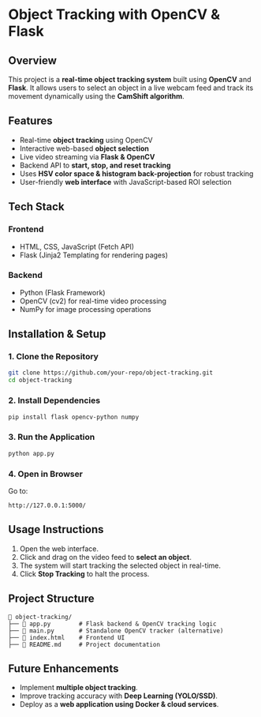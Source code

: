 # Object Tracking with OpenCV & Flask

## Overview
This project is a **real-time object tracking system** built using **OpenCV** and **Flask**. It allows users to select an object in a live webcam feed and track its movement dynamically using the **CamShift algorithm**.

## Features
- Real-time **object tracking** using OpenCV
- Interactive web-based **object selection**
- Live video streaming via **Flask & OpenCV**
- Backend API to **start, stop, and reset tracking**
- Uses **HSV color space & histogram back-projection** for robust tracking
- User-friendly **web interface** with JavaScript-based ROI selection

## Tech Stack
### **Frontend**
- HTML, CSS, JavaScript (Fetch API)
- Flask (Jinja2 Templating for rendering pages)

### **Backend**
- Python (Flask Framework)
- OpenCV (cv2) for real-time video processing
- NumPy for image processing operations

## Installation & Setup
### **1. Clone the Repository**
```bash
git clone https://github.com/your-repo/object-tracking.git
cd object-tracking
```

### **2. Install Dependencies**
```bash
pip install flask opencv-python numpy
```

### **3. Run the Application**
```bash
python app.py
```

### **4. Open in Browser**
Go to:  
```
http://127.0.0.1:5000/
```

## Usage Instructions
1. Open the web interface.
2. Click and drag on the video feed to **select an object**.
3. The system will start tracking the selected object in real-time.
4. Click **Stop Tracking** to halt the process.

## Project Structure
```
📂 object-tracking/
├── 📄 app.py        # Flask backend & OpenCV tracking logic
├── 📄 main.py       # Standalone OpenCV tracker (alternative)
├── 📄 index.html    # Frontend UI
├── 📄 README.md     # Project documentation
```

## Future Enhancements
- Implement **multiple object tracking**.
- Improve tracking accuracy with **Deep Learning (YOLO/SSD)**.
- Deploy as a **web application using Docker & cloud services**.

